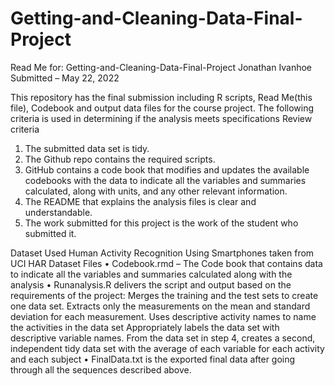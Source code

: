 # Getting-and-Cleaning-Data-Final-Project
Read Me for: 
Getting-and-Cleaning-Data-Final-Project
Jonathan Ivanhoe			Submitted – May 22, 2022

This repository has the final submission including R scripts, Read Me(this file), Codebook and output data files for the course project. The following criteria is used in determining if the analysis meets specifications
Review criteria
1.	The submitted data set is tidy. 
2.	The Github repo contains the required scripts.
3.	GitHub contains a code book that modifies and updates the available codebooks with the data to indicate all the variables and summaries calculated, along with units, and any other relevant information.
4.	The README that explains the analysis files is clear and understandable.
5.	The work submitted for this project is the work of the student who submitted it.
 
Dataset Used
Human Activity Recognition Using Smartphones taken from UCI HAR Dataset
Files
•	Codebook.rmd – The Code book that contains data to indicate all the variables and summaries calculated along with the analysis 
•	Runanalysis.R delivers the script and output based on the requirements of the project: 
    Merges the training and the test sets to create one data set.
    Extracts only the measurements on the mean and standard deviation for each measurement. 
    Uses descriptive activity names to name the activities in the data set
    Appropriately labels the data set with descriptive variable names. 
    From the data set in step 4, creates a second, independent tidy data set with the average of each variable for each activity and each subject
 •	FinalData.txt is the exported final data after going through all the sequences described above.
 
